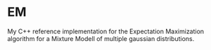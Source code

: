 # EM
My C++ reference implementation for the Expectation Maximization algorithm for a Mixture Modell of multiple gaussian distributions.
